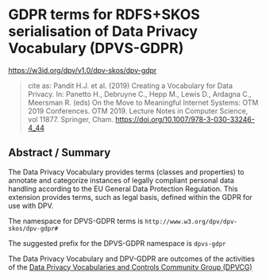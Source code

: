 # GDPR terms for RDFS+SKOS serialisation of Data Privacy Vocabulary (DPVS-GDPR)

<https://w3id.org/dpv/v1.0/dpv-skos/dpv-gdpr>

>  cite as: Pandit H.J. et al. (2019) Creating a Vocabulary for Data Privacy. In:  Panetto H., Debruyne C., Hepp M., Lewis D., Ardagna C., Meersman R.  (eds) On the Move to Meaningful Internet Systems: OTM 2019 Conferences.  OTM 2019. Lecture Notes in Computer Science, vol 11877. Springer, Cham.  <https://doi.org/10.1007/978-3-030-33246-4_44>

## Abstract / Summary

The Data Privacy Vocabulary provides terms (classes and properties) to annotate and categorize instances of legally compliant personal data handling according to the EU General Data Protection Regulation. This extension provides terms, such as legal basis, defined within the GDPR for use with DPV. 

The namespace for DPVS-GDPR terms is `http://www.w3.org/dpv/dpv-skos/dpv-gdpr#`

The suggested prefix for the DPVS-GDPR namespace is `dpvs-gdpr`

The Data Privacy Vocabulary and DPV-GDPR are outcomes of the activities of the [Data Privacy Vocabularies and Controls Community Group (DPVCG)](https://www.w3.org/community/dpvcg/) 


